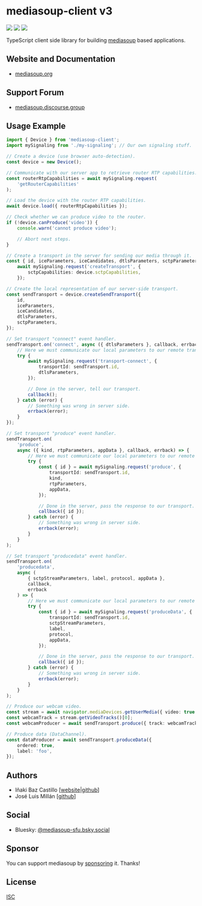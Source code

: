 # mediasoup-client v3

[![][npm-shield-mediasoup-client]][npm-mediasoup-client]
[![][github-actions-shield-mediasoup-client]][github-actions-mediasoup-client]
[![][opencollective-shield-mediasoup]][opencollective-mediasoup]

TypeScript client side library for building [mediasoup][mediasoup-website] based applications.

## Website and Documentation

- [mediasoup.org][mediasoup-website]

## Support Forum

- [mediasoup.discourse.group][mediasoup-discourse]

## Usage Example

```ts
import { Device } from 'mediasoup-client';
import mySignaling from './my-signaling'; // Our own signaling stuff.

// Create a device (use browser auto-detection).
const device = new Device();

// Communicate with our server app to retrieve router RTP capabilities.
const routerRtpCapabilities = await mySignaling.request(
	'getRouterCapabilities'
);

// Load the device with the router RTP capabilities.
await device.load({ routerRtpCapabilities });

// Check whether we can produce video to the router.
if (!device.canProduce('video')) {
	console.warn('cannot produce video');

	// Abort next steps.
}

// Create a transport in the server for sending our media through it.
const { id, iceParameters, iceCandidates, dtlsParameters, sctpParameters } =
	await mySignaling.request('createTransport', {
		sctpCapabilities: device.sctpCapabilities,
	});

// Create the local representation of our server-side transport.
const sendTransport = device.createSendTransport({
	id,
	iceParameters,
	iceCandidates,
	dtlsParameters,
	sctpParameters,
});

// Set transport "connect" event handler.
sendTransport.on('connect', async ({ dtlsParameters }, callback, errback) => {
	// Here we must communicate our local parameters to our remote transport.
	try {
		await mySignaling.request('transport-connect', {
			transportId: sendTransport.id,
			dtlsParameters,
		});

		// Done in the server, tell our transport.
		callback();
	} catch (error) {
		// Something was wrong in server side.
		errback(error);
	}
});

// Set transport "produce" event handler.
sendTransport.on(
	'produce',
	async ({ kind, rtpParameters, appData }, callback, errback) => {
		// Here we must communicate our local parameters to our remote transport.
		try {
			const { id } = await mySignaling.request('produce', {
				transportId: sendTransport.id,
				kind,
				rtpParameters,
				appData,
			});

			// Done in the server, pass the response to our transport.
			callback({ id });
		} catch (error) {
			// Something was wrong in server side.
			errback(error);
		}
	}
);

// Set transport "producedata" event handler.
sendTransport.on(
	'producedata',
	async (
		{ sctpStreamParameters, label, protocol, appData },
		callback,
		errback
	) => {
		// Here we must communicate our local parameters to our remote transport.
		try {
			const { id } = await mySignaling.request('produceData', {
				transportId: sendTransport.id,
				sctpStreamParameters,
				label,
				protocol,
				appData,
			});

			// Done in the server, pass the response to our transport.
			callback({ id });
		} catch (error) {
			// Something was wrong in server side.
			errback(error);
		}
	}
);

// Produce our webcam video.
const stream = await navigator.mediaDevices.getUserMedia({ video: true });
const webcamTrack = stream.getVideoTracks()[0];
const webcamProducer = await sendTransport.produce({ track: webcamTrack });

// Produce data (DataChannel).
const dataProducer = await sendTransport.produceData({
	ordered: true,
	label: 'foo',
});
```

## Authors

- Iñaki Baz Castillo [[website](https://inakibaz.me)|[github](https://github.com/ibc/)]
- José Luis Millán [[github](https://github.com/jmillan/)]

## Social

- Bluesky: [@mediasoup-sfu.bsky.social](https://bsky.app/profile/mediasoup-sfu.bsky.social)

## Sponsor

You can support mediasoup by [sponsoring][sponsor] it. Thanks!

## License

[ISC](./LICENSE)

[mediasoup-website]: https://mediasoup.org
[mediasoup-discourse]: https://mediasoup.discourse.group
[npm-shield-mediasoup-client]: https://img.shields.io/npm/v/mediasoup-client.svg
[npm-mediasoup-client]: https://npmjs.org/package/mediasoup-client
[github-actions-shield-mediasoup-client]: https://github.com/versatica/mediasoup-client/actions/workflows/mediasoup-client.yaml/badge.svg
[github-actions-mediasoup-client]: https://github.com/versatica/mediasoup-client/actions/workflows/mediasoup-client.yaml
[opencollective-shield-mediasoup]: https://img.shields.io/opencollective/all/mediasoup.svg
[opencollective-mediasoup]: https://opencollective.com/mediasoup/
[sponsor]: https://mediasoup.org/sponsor/
